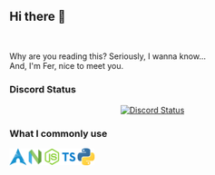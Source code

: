 ## Hi there 👋
<br>

Why are you reading this?  Seriously, I wanna know...<br>
And, I'm Fer, nice to meet you.
### Discord Status
<div align="center">
	<a href="https://discord.com/users/361159575036231691" target="_blank">
		<img width="50%" align="center" alt="Discord Status" src="https://lanyard.cnrad.dev/api/361159575036231691?bg=1f1f1f&borderRadius=5px">
	</a>
</div>

### What I commonly use
<img align="left" alt="ArchLinux" width="30px" src="https://github.com/afriguez/afriguez/blob/master/archlinux.png" style="max-width:100%;">
<img align="left" alt="Neovim" width="30px" src="https://github.com/afriguez/afriguez/blob/master/neovim.png" style="max-width:100%;">
<img align="left" alt="NodeJs" width="30px" src="https://github.com/afriguez/afriguez/blob/master/nodejs.png" style="max-width:100%;">
<img align="left" alt="TypeScript" width="30px" src="https://github.com/afriguez/afriguez/blob/master/ts.png" style="max-width:100%;">
<img align="left" alt="Python" width="30px" src="https://github.com/afriguez/afriguez/blob/master/python.png" style="max-width:100%;">
